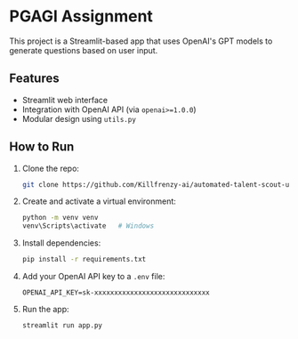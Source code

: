 # PGAGI Assignment

This project is a Streamlit-based app that uses OpenAI's GPT models to generate questions based on user input.

## Features

- Streamlit web interface
- Integration with OpenAI API (via `openai>=1.0.0`)
- Modular design using `utils.py`

## How to Run

1. Clone the repo:
   ```bash
   git clone https://github.com/Killfrenzy-ai/automated-talent-scout-using-openai-API.git
   ```

2. Create and activate a virtual environment:
   ```bash
   python -m venv venv
   venv\Scripts\activate   # Windows
   ```

3. Install dependencies:
   ```bash
   pip install -r requirements.txt
   ```

4. Add your OpenAI API key to a `.env` file:
   ```
   OPENAI_API_KEY=sk-xxxxxxxxxxxxxxxxxxxxxxxxxxxxx
   ```

5. Run the app:
   ```bash
   streamlit run app.py
   ```
